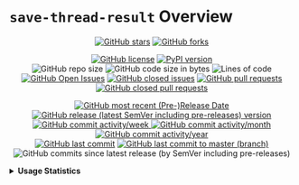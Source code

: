 # `save-thread-result` Overview


<p align="center">
  <a href="https://github.com/Shail-Shouryya/save-thread-result/stargazers"><img alt="GitHub stars" src="https://img.shields.io/github/stars/Shail-Shouryya/save-thread-result?color=yellow&labelColor=black&style=social&logo=github"></a>
  <a href="https://github.com/Shail-Shouryya/save-thread-result/network"><img alt="GitHub forks" src="https://img.shields.io/github/forks/Shail-Shouryya/save-thread-result?color=blue&labelColor=black&style=social&logo=github"></a>
</p>

<p align="center">
  <a href="https://github.com/Shail-Shouryya/save-thread-result/blob/master/LICENSE"><img alt="GitHub license" src="https://img.shields.io/github/license/Shail-Shouryya/save-thread-result?color=brightgreen&labelColor=black"></a>
  <a href="https://pypi.org/project/save-thread-result/"><img alt="PyPI version" src="https://img.shields.io/pypi/v/save-thread-result?&labelColor=black&label=PyPI"></a>
  <br>
  <img alt="GitHub repo size" src="https://img.shields.io/github/repo-size/Shail-Shouryya/save-thread-result?color=purple&labelColor=black">
  <img alt="GitHub code size in bytes" src="https://img.shields.io/github/languages/code-size/Shail-Shouryya/save-thread-result?color=purple&labelColor=black">
  <img alt="Lines of code" src="https://img.shields.io/tokei/lines/github/shail-shouryya/save-thread-result?color=purple&labelColor=black">
  <br>
  <a href="https://github.com/Shail-Shouryya/save-thread-result/issues"><img alt="GitHub Open Issues" src="https://img.shields.io/github/issues/Shail-Shouryya/save-thread-result?color=red&labelColor=black"></a>
  <a href="https://github.com/Shail-Shouryya/save-thread-result/issues?q=is%3Aissue+is%3Aclosed"><img alt="GitHub closed issues" src="https://img.shields.io/github/issues-closed/Shail-Shouryya/save-thread-result?color=darkgreen&labelColor=black"></a>
  <a href="https://github.com/Shail-Shouryya/save-thread-result/pulls"><img alt="GitHub pull requests" src="https://img.shields.io/github/issues-pr/Shail-Shouryya/save-thread-result?color=red&labelColor=black"></a>
  <a href="https://github.com/Shail-Shouryya/save-thread-result/pulls?q=is%3Apr+is%3Aclosed"><img alt="GitHub closed pull requests" src="https://img.shields.io/github/issues-pr-closed/Shail-Shouryya/save-thread-result?color=darkgreen&labelColor=black"></a>
</p>

<p align="center">
  <a href="https://github.com/Shail-Shouryya/save-thread-result/releases/latest"><img alt="GitHub most recent (Pre-)Release Date" src="https://img.shields.io/github/release-date-pre/Shail-Shouryya/save-thread-result?color=blueviolet&labelColor=black&label=most%20recent%20release%20date"></a>
  <br>
  <a href="https://github.com/Shail-Shouryya/save-thread-result/releases"><img alt="GitHub release (latest SemVer including pre-releases) version" src="https://img.shields.io/github/v/release/Shail-Shouryya/save-thread-result?include_prereleases&labelColor=black&label=GitHub%20release%20%28latest%20SemVer%20including%20pre-releases%29&sort=semver"></a>
  <br>
  <a href="http://github.com/Shail-Shouryya/save-thread-result/graphs/commit-activity">
    <img alt="GitHub commit activity/week" src="https://img.shields.io/github/commit-activity/w/Shail-Shouryya/save-thread-result?color=lightgreen&labelColor=black">
    <img alt="GitHub commit activity/month" src="https://img.shields.io/github/commit-activity/m/Shail-Shouryya/save-thread-result?color=lightgreen&labelColor=black">
    <img alt="GitHub commit activity/year" src="https://img.shields.io/github/commit-activity/y/Shail-Shouryya/save-thread-result?color=lightgreen&labelColor=black">
  </a>
  <br>
  <a href="https://github.com/Shail-Shouryya/save-thread-result/branches"><img alt="GitHub last commit" src="https://img.shields.io/github/last-commit/Shail-Shouryya/save-thread-result?color=pink&labelColor=black"></a>
  <a href="https://github.com/Shail-Shouryya/save-thread-result/commits/master"><img alt="GitHub last commit to master (branch)" src="https://img.shields.io/github/last-commit/Shail-Shouryya/save-thread-result/master?color=pink&labelColor=black&label=last%20commit%20to%20master"></a>
  <img alt="GitHub commits since latest release (by SemVer including pre-releases)" src="https://img.shields.io/github/commits-since/Shail-Shouryya/save-thread-result/latest/master?color=pink&labelColor=black&include_prereleases">
</p>

<details>
  <summary><b>Usage Statistics</b></summary>

- [PePy](https://pepy.tech/project/save-thread-result)
- [PyPi Stats](https://pypistats.org/packages/save-thread-result)
<p>
  <a href="https://pypistats.org/packages/save-thread-result"><img alt="PyPI - Daily Downloads" src="https://img.shields.io/pypi/dd/save-thread-result?labelColor=black&color=blue&label=PyPI%20downloads"></a>
  <br>
  <a href="https://pypistats.org/packages/save-thread-result"><img alt="PyPI - Weekly Downloads" src="https://img.shields.io/pypi/dw/save-thread-result?labelColor=black&color=yellow&label=PyPI%20downloads"></a>
  <a href="https://pepy.tech/project/save-thread-result"><img alt="PePY Weekly Downloads" src="https://static.pepy.tech/personalized-badge/save-thread-result?period=week&units=international_system&left_color=black&right_color=blue&left_text=PePY%20Downloads/week"></a>
  <br>
  <a href="https://pypistats.org/packages/save-thread-result"><img alt="PyPI - Monthly Downloads" src="https://img.shields.io/pypi/dm/save-thread-result?labelColor=black&color=blue&label=PyPI%20downloads"></a>
  <a href="https://pepy.tech/project/save-thread-result"><img alt="PePY Monthly Downloads" src="https://static.pepy.tech/personalized-badge/save-thread-result?period=month&units=international_system&left_color=black&right_color=yellow&left_text=PePY%20Downloads/month"></a>
  <br>
  <a href="https://pepy.tech/project/save-thread-result"><img alt="PePY Total Downloads" src="https://static.pepy.tech/personalized-badge/save-thread-result?period=total&units=international_system&left_color=black&right_color=yellow&left_text=PePY%20Downloads%20Total"></a>
  <br>
  <img alt="GitHub release (latest by SemVer including pre-releases) downloads" src="https://img.shields.io/github/downloads-pre/Shail-Shouryya/save-thread-result/latest/total?labelColor=black&label=GitHub%20release%20%28latest%20by%20SemVer%20including%20pre-releases%29%20downloads%40latest">
</p>
</details>
